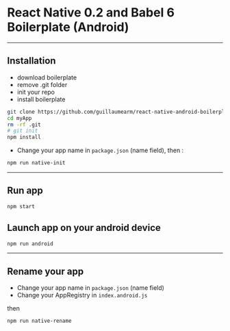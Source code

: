 # React Native 0.2 and Babel 6 Boilerplate (Android)

***********************

Installation
---------------
- download boilerplate
- remove .git folder
- init your repo
- install boilerplate
```sh
git clone https://github.com/guillaumearm/react-native-android-boilerplate myApp
cd myApp
rm -rf .git
# git init
npm install
```

- Change your app name in `package.json` (name field), then :
```sh
npm run native-init
```

**************************
Run app
---------
```sh
npm start
```

Launch app on your android device
--------
```sh
npm run android
```

***************

Rename your app
---------------
- Change your app name in `package.json` (name field)
- Change your AppRegistry in `index.android.js`

then

```sh
npm run native-rename
```
